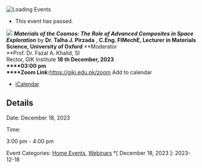 ![Loading Events](https://giki.edu.pk/event/materials-of-the-cosmos-the-role-of-advanced-composites-in-space-exploration/)
  * This event has passed.


![](https://giki.edu.pk/wp-content/uploads/2023/12/Oxford-scaled.jpg)
**_Materials of the Cosmos: The Role of Advanced Composites in Space Exploration_**
by
**Dr. Talha J. Pirzada** , **C.Eng. FIMechE, Lecturer in Materials Science, University of Oxford**
**Moderator  
**Prof. Dr. Fazal A. Khalid, SI  
Rector, GIK Institute
**18 th December, 2023  
****03:00 pm  
****Zoom Link:**<https://giki.edu.pk/zoom>
Add to calendar 
  * [ iCalendar ](webcal://giki.edu.pk/event/materials-of-the-cosmos-the-role-of-advanced-composites-in-space-exploration/?ical=1)


##  Details  

Date: 
     December 18, 2023  

Time: 
    
3:00 pm - 4:00 pm  

Event Categories:
     [Home Events](https://giki.edu.pk/events/category/home_events/), [Webinars](https://giki.edu.pk/events/category/webinars/)
  *[ December 18, 2023 ]: 2023-12-18
